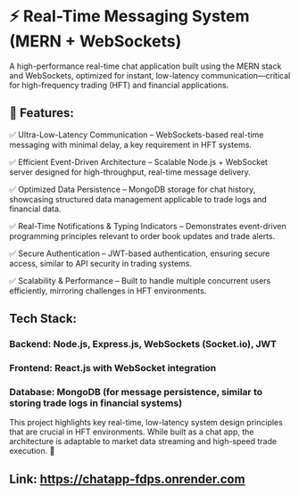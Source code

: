 # ⚡ Real-Time Messaging System (MERN + WebSockets)



A high-performance real-time chat application built using the MERN stack and WebSockets, optimized for instant, low-latency communication—critical for high-frequency trading (HFT) and financial applications.

## 🚀 Features:

✅ Ultra-Low-Latency Communication – WebSockets-based real-time messaging with minimal delay, a key requirement in HFT systems.


✅ Efficient Event-Driven Architecture – Scalable Node.js + WebSocket server designed for high-throughput, real-time message delivery.


✅ Optimized Data Persistence – MongoDB storage for chat history, showcasing structured data management applicable to trade logs and financial data.


✅ Real-Time Notifications & Typing Indicators – Demonstrates event-driven programming principles relevant to order book updates and trade alerts.


✅ Secure Authentication – JWT-based authentication, ensuring secure access, similar to API security in trading systems.


✅ Scalability & Performance – Built to handle multiple concurrent users efficiently, mirroring challenges in HFT environments.



## Tech Stack:

### Backend: Node.js, Express.js, WebSockets (Socket.io), JWT


### Frontend: React.js with WebSocket integration


### Database: MongoDB (for message persistence, similar to storing trade logs in financial systems)



This project highlights key real-time, low-latency system design principles that are crucial in HFT environments. While built as a chat app, the architecture is adaptable to market data streaming and high-speed trade execution. 🚀

## Link: https://chatapp-fdps.onrender.com
